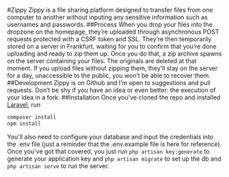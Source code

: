 #Zippy
Zippy is a file sharing platform designed to transfer files from one computer to another without inputing any sensitive information such as usernames and passwords. 
##Process
When you drop your files into the dropzone on the homepage, they’re uploaded through asynchronous POST requests protected with a CSRF token and SSL. They’re then temporarily stored on a server in Frankfurt, waiting for you to confirm that you’re done uploading and ready to zip them up. Once you do that, a zip archive spawns on the server containing your files. The originals are deleted at that moment. If you upload files without zipping them, they’ll stay on the server for a day, unaccessible to the public, you won’t be able to recover them.
##Development
Zippy is on Github and I’m open to suggestions and pull requests. Don’t be shy if you have an idea or even better: the execution of your idea in a fork.
##Installation
Once you've cloned the repo and installed [Laravel](https://www.laravel.com/docs), run
```bash
composer install
npm install
```
You'll also need to configure your database and input the credentials into the .env file (just a reminder that the .env.example file is here for reference). Once you've got that covered, you just run ```php artisan key:generate``` to generate your application key and ```php artisan migrate``` to set up the db and ```php artisan serve``` to run the server.